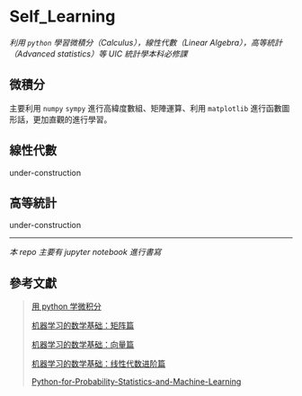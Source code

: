 # Self_Learning



*利用 `python` 學習微積分（Calculus），線性代數（Linear Algebra），高等統計（Advanced statistics）等 UIC 統計學本科必修課*



## 微積分

主要利用 `numpy` `sympy` 進行高緯度數組、矩陣運算、利用 `matplotlib` 進行函數圖形話，更加直觀的進行學習。

## 線性代數

under-construction

 ## 高等統計

under-construction



---



*本 repo 主要有 jupyter notebook 進行書寫*



## 參考文獻

> <a href="https://ryancheunggit.gitbooks.io/calculus-with-python/content/01Functions.html"> 用 python 学微积分 </a> 
>
> <a href="http://www.hahack.com/math/math-matrix/">机器学习的数学基础：矩阵篇</a>
>
> <a href="http://www.hahack.com/math/math-vector/">机器学习的数学基础：向量篇 </a>
>
> <a href="http://www.hahack.com/math/math-linear-algebra-graded/"> 机器学习的数学基础：线性代数进阶篇</a>
>
> <a href="https://github.com/unpingco/Python-for-Probability-Statistics-and-Machine-Learning"> Python-for-Probability-Statistics-and-Machine-Learning</a>



